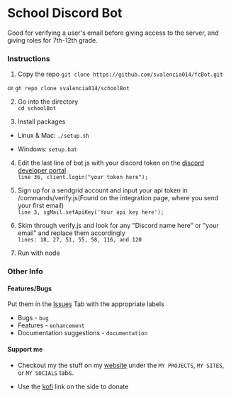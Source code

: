 # School Discord Bot
Good for verifying a user's email before giving access to the server, and giving roles for 7th-12th grade.
### Instructions
1. Copy the repo
`git clone https://github.com/svalencia014/fcBot.git` 

or
`gh repo clone svalencia014/schoolBot` <br>

2. Go into the directory <br>
`cd schoolBot`

3. Install packages<br>
* Linux & Mac:  `./setup.sh`

* Windows: `setup.bat`

4. Edit the last line of bot.js with your discord token on the [discord developer portal](https://discord.com/developers) <br>
`line 36, client.login("your token here");` 

5. Sign up for a sendgrid account and input your api token in /commands/verify.js(Found on the integration page, where you send your first email) <br>
`line 3, sgMail.setApiKey('Your api key here');`

6. Skim through verify.js and look for any "Discord name here" or "your email" and replace them accordingly <br>
`lines: 18, 27, 51, 55, 58, 116, and 120`

7. Run with node <br>

### Other Info

#### Features/Bugs
Put them in the [Issues](https://github.com/svalencia014/schoolBot/issues) Tab with the appropriate labels <br>
* Bugs - `bug` <br>
* Features - `enhancement` <br>
* Documentation suggestions - `documentation` <br>

#### Support me
* Checkout my the stuff on my [website](http://svalencia014.cf/) under the `MY PROJECTS`, `MY SITES`, or `MY SOCIALS` tabs.

* Use the [kofi](https://ko-fi.com/bifocalcanvas77) link on the side to donate

